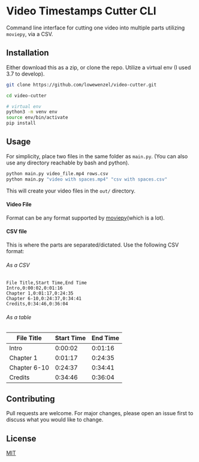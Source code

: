 # Video Timestamps Cutter CLI

Command line interface for cutting one video into multiple parts utilizing `moviepy`, via a CSV.

## Installation

Either download this as a zip, or clone the repo. Utilize a virtual env (I used 3.7 to develop).

```bash
git clone https://github.com/lowewenzel/video-cutter.git

cd video-cutter

# virtual env
python3 -m venv env
source env/bin/activate
pip install
```

## Usage

For simplicity, place two files in the same folder as `main.py`. (You can also use any directory reachable by bash and python).

```bash
python main.py video_file.mp4 rows.csv
python main.py "video with spaces.mp4" "csv with spaces.csv"
```

This will create your video files in the `out/` directory.

#### Video File

Format can be any format supported by [moviepy](https://zulko.github.io/moviepy/)(which is a lot).

#### CSV file

This is where the parts are separated/dictated. Use the following CSV format:

###### As a CSV

```csv
File Title,Start Time,End Time
Intro,0:00:02,0:01:16
Chapter 1,0:01:17,0:24:35
Chapter 6-10,0:24:37,0:34:41
Credits,0:34:46,0:36:04
```

###### As a table

| File Title   | Start Time | End Time |
| ------------ | ---------- | -------- |
| Intro        | 0:00:02    | 0:01:16  |
| Chapter 1    | 0:01:17    | 0:24:35  |
| Chapter 6-10 | 0:24:37    | 0:34:41  |
| Credits      | 0:34:46    | 0:36:04  |

## Contributing

Pull requests are welcome. For major changes, please open an issue first to discuss what you would like to change.

## License

[MIT](https://choosealicense.com/licenses/mit/)
